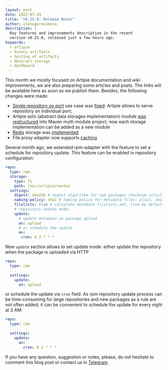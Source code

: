```yaml
---
layout: post
date: 2022-07-29
title: "v0.25.0: Release Notes"
author: olenagerasimova
description: |
  Key features and improvements description in the recent
  version v0.25.0, released just a few hours ago.
keywords:
  - artipie
  - binary artifacts
  - hosting of artifacts
  - Abstract storage
  - dashboard
---
```


This month we mostly focused on Artipie documentation and wiki improvements, we are also preparing 
some articles and posts. The links will be available here as soon as we publish them. Besides, the
following changes were made: 
- [Single repository on port](https://github.com/artipie/artipie/wiki/Configuration-Repository#single-repository-on-port) use case was [fixed](https://github.com/artipie/artipie/issues/1041): 
Artipie allows to serve repository on individual port;
- Artipie asto (abstract data storages implementation) module [was restructured](https://github.com/artipie/asto/issues/436) into Maven multi-module project; 
now each storage implementation can be added as a new module
- [Redis](https://redis.io/) storage was [implemented](https://github.com/artipie/asto/pull/444) 
- File proxy adapter now supports [caching](https://github.com/artipie/artipie/issues/1056) 

Several month ago, we extended rpm-adapter with the feature to set a schedule for repository update. 
This feature can be enabled in repository configuration:

```yaml
repo:
  type: rpm
  storage:
    type: fs
    path: /var/artipie/centos
  settings:
    digest: sha256 # digest algorithm for rpm packages checksum calculation, sha256 (default) and sha1 are supported
    naming-policy: sha1 # naming policy for metadata files: plain, sha1 or sha256 (default) prefixed
    filelists: true # calculate metadata filelists.xml, true by default
    # repository update mode:
    update:
      # update metadata on package upload
      on: upload
      # or schedule the update
      on:
       cron: 0 2 * * *
```

New `update` section allows to set update mode: either update the repository when the package is uploaded via HTTP
```yaml
repo:
  type: rpm
  ...
  settings:
    update:
      on: upload
```
or schedule the update via `cron` field. As rpm repository update process can be time-consuming for large 
repositories and new packages as a rule are not often added, it can be convenient to schedule the update for every night at 2 AM:
```yaml
repo:
  type: rpm
  ...
  settings:
    update:
      on: 
        cron: 0 2 * * *
```

If you have any question, suggestion or notes, please, do not hesitate to comment this blog post or
contact us in [Telegram](https://t.me/artipie).